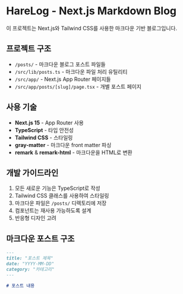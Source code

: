 <!-- Use this file to provide workspace-specific custom instructions to Copilot. For more details, visit https://code.visualstudio.com/docs/copilot/copilot-customization#_use-a-githubcopilotinstructionsmd-file -->

# HareLog - Next.js Markdown Blog

이 프로젝트는 Next.js와 Tailwind CSS를 사용한 마크다운 기반 블로그입니다.

## 프로젝트 구조

-   `/posts/` - 마크다운 블로그 포스트 파일들
-   `/src/lib/posts.ts` - 마크다운 파일 처리 유틸리티
-   `/src/app/` - Next.js App Router 페이지들
-   `/src/app/posts/[slug]/page.tsx` - 개별 포스트 페이지

## 사용 기술

-   **Next.js 15** - App Router 사용
-   **TypeScript** - 타입 안전성
-   **Tailwind CSS** - 스타일링
-   **gray-matter** - 마크다운 front matter 파싱
-   **remark** & **remark-html** - 마크다운을 HTML로 변환

## 개발 가이드라인

1. 모든 새로운 기능은 TypeScript로 작성
2. Tailwind CSS 클래스를 사용하여 스타일링
3. 마크다운 파일은 `/posts/` 디렉토리에 저장
4. 컴포넌트는 재사용 가능하도록 설계
5. 반응형 디자인 고려

## 마크다운 포스트 구조

```markdown
---
title: "포스트 제목"
date: "YYYY-MM-DD"
category: "카테고리"
---

# 포스트 내용
```
